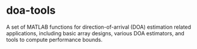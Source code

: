 # doa-tools

A set of MATLAB functions for direction-of-arrival (DOA) estimation related
applications, including basic array designs, various DOA estimators, and tools
to compute performance bounds.